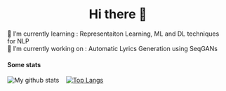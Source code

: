 <h1 align="center"> Hi there 👋 </h1>

<!--
**imenelydiaker/imenelydiaker** is a ✨ _special_ ✨ repository because its `README.md` (this file) appears on your GitHub profile.

Here are some ideas to get you started:

- 🔭 I’m currently working on ...
- 🌱 I’m currently learning ...
- 👯 I’m looking to collaborate on ...
- 🤔 I’m looking for help with ...
- 💬 Ask me about ...
- 📫 How to reach me: ...
- 😄 Pronouns: ...
- ⚡ Fun fact: ...
-->
🌱 I’m currently learning : Representaiton Learning, ML and DL techniques for NLP  
🔭 I’m currently working on : Automatic Lyrics Generation using SeqGANs

#### Some stats 
![My github stats](https://github-readme-stats.vercel.app/api?username=imenelydiaker&show_icons=true&theme=radical) &nbsp;&nbsp;&nbsp;[![Top Langs](https://github-readme-stats.vercel.app/api/top-langs/?username=imenelydiaker&layout=compact&theme=radical)](https://github.com/imenelydiaker/github-readme-stats)
